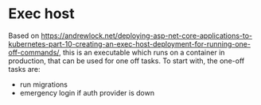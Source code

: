 # Exec host

Based on
https://andrewlock.net/deploying-asp-net-core-applications-to-kubernetes-part-10-creating-an-exec-host-deployment-for-running-one-off-commands/,
this is an executable which runs on a container in production, that can be used
for one off tasks. To start with, the one-off tasks are:

- run migrations
- emergency login if auth provider is down